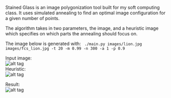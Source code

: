 Stained Glass is an image polygonization tool built for my soft computing class.
It uses simulated annealing to find an optimal image configuration for a given number of points.

The algorithm takes in two parameters, the image, and a heuristic image which specifies on which parts the annealing should focus on.

The image below is generated with: 
<code> ./main.py images/lion.jpg images/fcs_lion.jpg -t 20 -m 0.99 -n 300 -a 1 -p 0.9 </code>

Input image: <br>
![alt tag](https://github.com/ZiegHailo/StainedGlass/blob/master/images/lion.jpg?raw=true) <br>
Heuristic: <br>
![alt tag](https://github.com/ZiegHailo/StainedGlass/blob/master/images/fcs_lion.jpg?raw=true) <br>

Result: <br>
![alt tag](https://github.com/ZiegHailo/StainedGlass/blob/master/results/lion2.jpg?raw=true)
